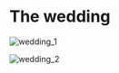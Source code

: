 # The wedding

![wedding_1](https://user-images.githubusercontent.com/64151478/93092418-5ce47180-f6da-11ea-874f-56774ff4eded.jpg)

![wedding_2](https://user-images.githubusercontent.com/64151478/93093010-265b2680-f6db-11ea-9dda-f7f674b87074.jpg)
